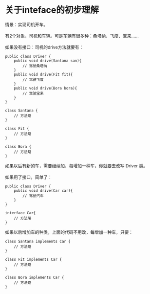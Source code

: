 <h1>关于inteface的初步理解</h1>
情景：实现司机开车。</br>
</br>
有2个对象，司机和车辆。可是车辆有很多种：桑塔纳、飞度、宝来......</br>
</br>
如果没有接口：司机的drive方法就要有：</br>

```
public class Driver {
    public void drive(Santana san){
        // 驾驶桑塔纳
    } 
    public void drive(Fit fit){
        // 驾驶飞度
    } 
    public void drive(Bora bora){
        // 驾驶宝来
    } 
}

class Santana {
    // 方法略
}

class Fit {
    // 方法略
}

class Bora {
    // 方法略
}
```

如果以后有新的车，需要继续加，每增加一种车，你就要去改写 Driver 类。</br>
</br>
如果用了接口，简单了：</br>

```
public class Driver {
    public void drive(Car car){
        // 驾驶汽车
    } 
}

interface Car{
    // 方法略
}
```

如果以后增加车的种类，上面的代码不用改，每增加一种车，只要：</br>

```
class Santana implements Car {
    // 方法略
}

class Fit implements Car {
    // 方法略
}

class Bora implements Car {
    // 方法略
}
```

